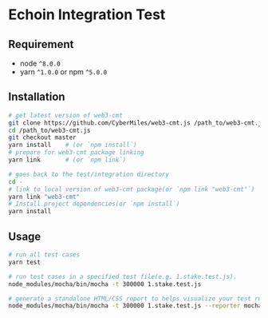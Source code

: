 # Echoin Integration Test

## Requirement

- node `^8.0.0`
- yarn `^1.0.0` or npm `^5.0.0`

## Installation

```bash
# get latest version of web3-cmt
git clone https://github.com/CyberMiles/web3-cmt.js /path_to/web3-cmt.js
cd /path_to/web3-cmt.js
git checkout master
yarn install    # (or `npm install`)
# prepare for web3-cmt package linking
yarn link       # (or `npm link`)

# goes back to the test/integration directory
cd -
# link to local version of web3-cmt package(or `npm link "web3-cmt"`)
yarn link "web3-cmt"
# Install project dependencies(or `npm install`)
yarn install
```

## Usage

```bash
# run all test cases
yarn test

# run test cases in a specified test file(e.g. 1.stake.test.js).
node_modules/mocha/bin/mocha -t 300000 1.stake.test.js

# generate a standalone HTML/CSS report to helps visualize your test runs
node_modules/mocha/bin/mocha -t 300000 1.stake.test.js --reporter mochawesome
```
